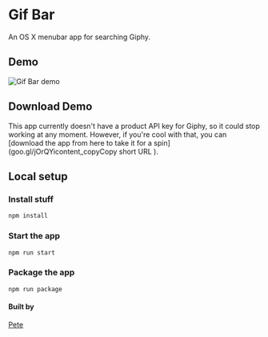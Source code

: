 # Gif Bar
An OS X menubar app for searching Giphy.

## Demo
![Gif Bar demo](http://giphy-menubar.s3.amazonaws.com/gifs/demo.gif "Gif bar demo")

## Download Demo
This app currently doesn't have a product API key for Giphy, so it could stop working
at any moment. However, if you're cool with that, you can [download the app from here to take it for a spin](goo.gl/jOrQYicontent_copyCopy short URL
).

## Local setup
### Install stuff
`npm install`

### Start the app
`npm run start`

### Package the app
`npm run package`

#### Built by
[Pete](http://www.peteroome.com/)
